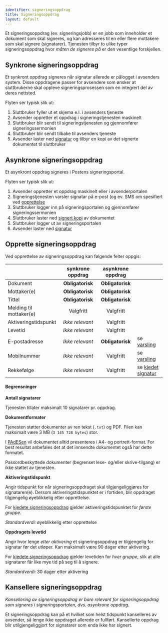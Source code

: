 ```yaml
---
identifier: signeringsoppdrag
title: Signeringsoppdrag
layout: default
---
```


Et signeringsoppdrag (ev. signeringsjobb) er en jobb som inneholder et dokument som skal signeres, og kan adresseres til en eller flere mottakere som skal signere (signatarer). Tjenesten tilbyr to ulike typer signeringsoppdrag hvor _måten de signeres på_ er den vesentlige forskjellen.

## Synkrone signeringsoppdrag

Et synkront oppdrag signeres når signatar allerede er pålogget i avsenders system. Disse oppdragene passer for avsendere som ønsker at sluttbrukerne skal oppleve signeringsprosessen som en integrert del av deres nettsted.

Flyten ser typisk slik ut:

1. Sluttbruker fyller ut et skjema e.l. i avsenders tjeneste
1. Avsender oppretter et oppdrag i signeringstjenesten maskinelt
1. Sluttbruker blir sendt til signeringstjenesten og gjennomfører signeringssermonien
1. Sluttbruker blir sendt tilbake til avsenders tjeneste
1. Avsender laster ned [signatur](#signerte_dokumenter) og tilbyr en kopi av det signerte dokumentet til sluttbruker

## Asynkrone signeringsoppdrag

Et asynkront oppdrag signeres i Postens signeringsportal.

Flyten ser typisk slik ut:

1. Avsender oppretter et oppdrag maskinelt eller i avsenderportalen
1. Signeringstjenesten varsler signatar på e-post (og ev. SMS om spesifiert ved [opprettelse](#opprette-signeringsoppdrag)
1. Sluttbruker logger inn på signeringsportalen og gjennomfører signeringssermonien
1. Sluttbruker laster ned [signert kopi](#signerte_dokumenter) av dokumentet
1. Sluttbruker logger ut av signeringsportalen
1. Avsender laster ned [signatur](#signerte_dokumenter)


## Opprette signeringsoppdrag

Ved opprettelse av signeringsoppdrag kan følgende felter oppgis:

|                         | synkrone oppdrag | asynkrone oppdrag |   |
|-------------------------|:----------------:|:-----------------:|---|
| Dokument                | __Obligatorisk__ | __Obligatorisk__  |   |
| Mottaker(e)             | __Obligatorisk__ | __Obligatorisk__  |   |
| Tittel                  | __Obligatorisk__ | __Obligatorisk__  |   |
| Melding til mottaker(e) | Valgfritt        | Valgfritt         |   |
| Aktiveringstidspunkt    | _Ikke relevant_  | Valgfritt         |   |
| Levetid                 | _Ikke relevant_  | Valgfritt         |   |
| E-postadresse           | _Ikke relevant_  | __Obligatorisk__  | se [varsling](#varsling) |
| Mobilnummer             | _Ikke relevant_  | Valgfritt         | se [varsling](#varsling) |
| Rekkefølge              | _Ikke relevant_  | Valgfritt         | se [kjedet signatur](#kjedet-signatur) |

#### Begrensninger

**Antall signatarer**

Tjenesten tillater maksimalt 10 signatarer pr. oppdrag.

**Dokumentformater**

Tjenesten støtter dokumenter av ren tekst (`.txt`) og PDF. Filen kan maksimalt være 3 MB (`3 145 728 bytes`) stor.

I [PAdESen](#signerte_dokumenter) vil dokumentet alltid presenteres i A4- og portrett-format. For best resultat anbefales det at det innsendte dokumentet også har dette formatet.

Passordbeskyttede dokumenter (begrenset lese- og/eller skrive-tilgang) er ikke støttet av tjenesten.

__Aktiveringstidspunkt__

Angir tidspunkt for når signeringsoppdraget skal tilgjengeliggjøres for signataren(e). Dersom aktiveringstidspunktet er i fortiden, blir oppdraget tilgjengelig øyeblikkelig etter opprettelse.

For [kjedete signeringsoppdrag](#kjedet-signatur) gjelder aktiveringstidspunktet for _første gruppe_.

_Standardverdi:_ øyeblikkelig etter opprettelse

__Oppdragets levetid__

Angir hvor lenge _etter aktivering_ et signeringsoppdrag er tilgjengelig for signatar før det utløper. Kan maksimalt være 90 dager etter aktivering.

For [kjedete signeringsoppdrag](#kjedet-signatur) gjelder levetiden for _hver gruppe_, slik at alle signatarer får like mye tid på seg til å signere. 

_Standardverdi:_ 30 dager etter aktivering

## Kansellere signeringsoppdrag

_Kansellering av signeringsoppdrag er bare relevant for signeringsoppdrag som signeres i signeringsportalen, dvs. asynkrone oppdrag._

Et signeringsoppdrag kan på et hvilket som helst tidspunkt kanselleres av avsender, så lenge ikke oppdraget allerede er fullført. Kansellerte oppdrag blir utilgjengeliggjort for signatarer som enda ikke har signert.
